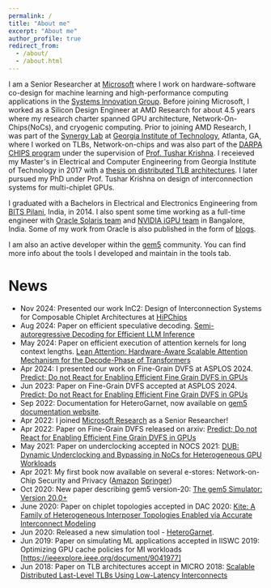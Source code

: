 ```yaml
---
permalink: /
title: "About me"
excerpt: "About me"
author_profile: true
redirect_from: 
  - /about/
  - /about.html
---
```


I am a Senior Researcher at [Microsoft](https://www.microsoft.com/en-us/research/people/srbharadwaj/) where I work on hardware-software co-design for machine learning and high-performance computing applications in the [Systems Innovation Group](https://www.microsoft.com/en-us/research/group/systems-innovation/). Before joining Microsoft, I worked as a Silicon Design Engineer at AMD Research for about 4.5 years where my research charter spanned GPU architecture, Network-On-Chips(NoCs), and cryogenic computing. Prior to joining AMD Research, I was part of the [Synergy Lab](https://synergy.ece.gatech.edu/) at [Georgia Institute of Technology](https://www.ece.gatech.edu/), Atlanta, GA, where I worked on TLBs, Network-on-chips and was also part of the [DARPA CHIPS program](https://www.darpa.mil/program/common-heterogeneous-integration-and-ip-reuse-strategies) under the supervision of [Prof. Tushar Krishna](http://tusharkrishna.ece.gatech.edu/). I receieved my Master's in Electrical and Computer Engineering from Georgia Institute of Technology in 2017 with a [thesis on distributed TLB architectures](http://hdl.handle.net/1853/59300). I later pursued my PhD under Prof. Tushar Krishna on design of interconnection systems for multi-chiplet GPUs. 

I graduated with a Bachelors in Electrical and Electronics Engineering from [BITS Pilani](https://www.bits-pilani.ac.in/), India, in 2014. I also spent some time working as a full-time engineer with [Oracle Solaris team](www.oracle.com) and [NVIDIA iGPU team](www.nvidia.com) in Bangalore, India. Some of my work from Oracle is also published in the form of [blogs](https://blogs.oracle.com/solaris/importing-a-zone-into-a-zone-cluster-configuration-using-the-new-import-zone-subcommand-v2).

I am also an active developer within the [gem5](www.gem5.org) community. You can find more info about the tools I developed and maintain in the tools tab.

News
======
* Nov 2024: Presented our work InC2: Design of Interconnection Systems for Composable Chiplet Architectures at [HiPChips](https://hipchips.github.io/micro2024/)
* Aug 2024: Paper on efficient speculative decoding. [Semi-autoregressive Decoding for Efficient LLM Inference](https://openreview.net/forum?id=gfDbD1MRYk)
* May 2024: Paper on efficient execution of attention kernels for long context lengths. [Lean Attention: Hardware-Aware Scalable Attention Mechanism for the Decode-Phase of Transformers](https://arxiv.org/pdf/2405.10480)
* Apr 2024: I presented our work on Fine-Grain DVFS at ASPLOS 2024. [Predict; Do not React for Enabling Efficient Fine Grain DVFS in GPUs](https://dl.acm.org/doi/10.1145/3623278.3624756)
* Jun 2023: Paper on Fine-Grain DVFS accepted at ASPLOS 2024. [Predict; Do not React for Enabling Efficient Fine Grain DVFS in GPUs](https://arxiv.org/abs/2205.00121)
* Sep 2022: Documentation for HeteroGarnet, now available on [gem5 documentation website](https://www.gem5.org/documentation/general_docs/ruby/heterogarnet/).
* Apr 2022: I joined [Microsoft Research](https://www.microsoft.com/en-us/research/people/srbharadwaj/) as a Senior Researcher!
* Apr 2022: Paper on Fine-Grain DVFS released on arxiv: [Predict; Do not React for Enabling Efficient Fine Grain DVFS in GPUs](https://arxiv.org/abs/2205.00121)
* May 2021: Paper on underclocking accepted in NOCS 2021: [DUB: Dynamic Underclocking and Bypassing in NoCs for Heterogeneous GPU Workloads](https://ieeexplore.ieee.org/document/9634971)
* Apr 2021: My first book now available on several e-stores: Network-on-Chip Security and Privacy ([Amazon](https://www.amazon.com/Network-Security-Privacy-Prabhat-Mishra/dp/3030691306) [Springer](https://link.springer.com/book/10.1007/978-3-030-69131-8))
* Oct 2020: New paper describing gem5 version-20: [The gem5 Simulator: Version 20.0+](https://arxiv.org/abs/2007.03152)
* June 2020: Paper on chiplet topologies accepted in DAC 2020: [Kite: A Family of Heterogeneous Interposer Topologies Enabled via Accurate Interconnect Modeling](https://ieeexplore.ieee.org/document/9218539)
* Jun 2020: Released a new simulation tool - [HeteroGarnet](https://github.com/gem5/gem5/commit/7957b1c43b3df2c9e9b6ec17eb7fc97976c9988d). 
* Jun 2019: Paper on simulating ML applications accepted in IISWC 2019: Optimizing GPU cache policies for MI workloads [https://ieeexplore.ieee.org/document/9041977]
* Jun 2018: Paper on TLB architectures accept in MICRO 2018: [Scalable Distributed Last-Level TLBs Using Low-Latency Interconnects](https://ieeexplore.ieee.org/document/8574547)

